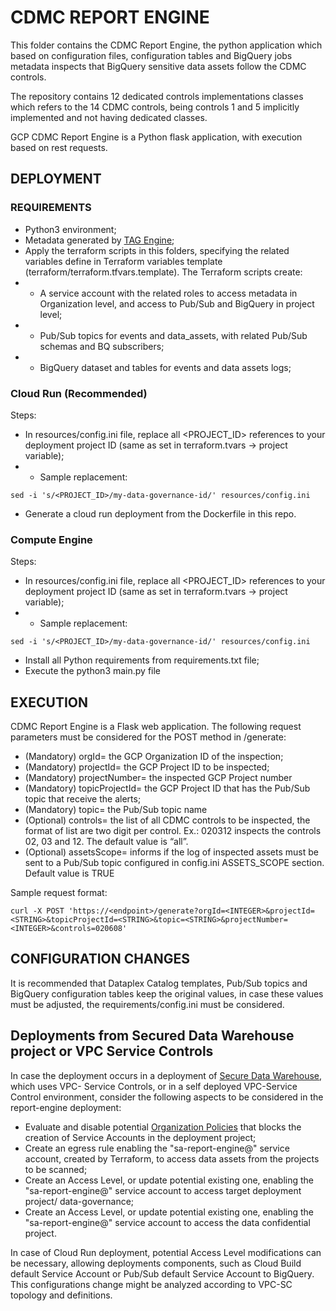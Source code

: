 # CDMC REPORT ENGINE

This folder contains the CDMC Report Engine, the python application which based on configuration files, configuration tables and BigQuery jobs metadata inspects that BigQuery sensitive data assets follow the CDMC controls.

The repository contains 12 dedicated controls implementations classes which refers to the 14 CDMC controls, being controls 1 and 5 implicitly implemented and not having dedicated classes.

GCP CDMC Report Engine is a Python flask application, with execution based on rest requests.


## DEPLOYMENT

### REQUIREMENTS

- Python3 environment;
- Metadata generated by [TAG Engine](https://github.com/GoogleCloudPlatform/datacatalog-tag-engine);
- Apply the terraform scripts in this folders, specifying the related variables define in Terraform variables template (terraform/terraform.tfvars.template). The Terraform scripts create:
- - A service account with the related roles to access metadata in Organization level, and access to Pub/Sub and BigQuery in project level;
- - Pub/Sub topics for events and data_assets, with related Pub/Sub schemas and BQ subscribers;
- - BigQuery dataset and tables for events and data assets logs;


### Cloud Run (Recommended)

Steps:
- In resources/config.ini file, replace all <PROJECT_ID> references to your deployment project ID (same as set in terraform.tvars -> project variable);
- - Sample replacement: 

```
sed -i 's/<PROJECT_ID>/my-data-governance-id/' resources/config.ini 
```

- Generate a cloud run deployment from the Dockerfile in this repo.


### Compute Engine

Steps:

- In resources/config.ini file, replace all <PROJECT_ID> references to your deployment project ID (same as set in terraform.tvars -> project variable);
- - Sample replacement: 

```
sed -i 's/<PROJECT_ID>/my-data-governance-id/' resources/config.ini 
```
- Install all Python requirements from requirements.txt file;
- Execute the python3 main.py file


## EXECUTION

CDMC Report Engine is a Flask web application. The following request parameters must be considered for the POST method in /generate:

- (Mandatory) orgId=<INTEGER> the GCP Organization ID of the inspection;
- (Mandatory) projectId=<STRING> the GCP Project ID to be inspected;
- (Mandatory) projectNumber= <INTEGER> the inspected GCP Project number
- (Mandatory) topicProjectId=<STRING> the GCP Project ID that has the Pub/Sub topic that receive the alerts;
- (Mandatory) topic=<STRING> the Pub/Sub topic name
- (Optional) controls= <String> the list of all CDMC controls to be inspected, the format of list are two digit per control. Ex.: 020312 inspects the controls 02, 03 and 12. The default value is “all”.
- (Optional) assetsScope=<BOOLEAN> informs if the log of inspected assets must be sent to a Pub/Sub topic configured in config.ini ASSETS_SCOPE section. Default value is TRUE

Sample request format:
```
curl -X POST 'https://<endpoint>/generate?orgId=<INTEGER>&projectId=<STRING>&topicProjectId=<STRING>&topic=<STRING>&projectNumber=<INTEGER>&controls=020608'
```


## CONFIGURATION CHANGES

It is recommended that Dataplex Catalog templates, Pub/Sub topics and BigQuery configuration tables keep the original values, in case these values must be adjusted, the requirements/config.ini must be considered.

  
## Deployments from Secured Data Warehouse project or VPC Service Controls

In case the deployment occurs in a deployment of [Secure Data Warehouse](https://cloud.google.com/architecture/confidential-data-warehouse-blueprint), which uses VPC- Service Controls, or in a self deployed VPC-Service Control environment, consider the following aspects to be considered in the report-engine deployment:

- Evaluate and disable potential [Organization Policies](https://cloud.google.com/resource-manager/docs/organization-policy/restricting-service-accounts) that blocks the creation of Service Accounts in the deployment project;
- Create an egress rule enabling the "sa-report-engine@" service account, created by Terraform, to access data assets from the projects to be scanned;
- Create an Access Level, or update potential existing one, enabling the "sa-report-engine@" service account to access target deployment project/ data-governance;
- Create an Access Level, or update potential existing one, enabling the "sa-report-engine@" service account to access the data confidential project.

In case of Cloud Run deployment, potential Access Level modifications can be necessary, allowing deployments components, such as Cloud Build default Service Account or Pub/Sub default Service Account to BigQuery. This configurations change might be analyzed according to VPC-SC topology and definitions.


  
